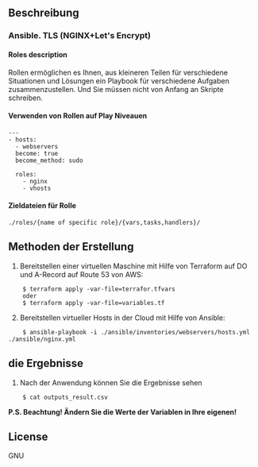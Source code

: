 ## Beschreibung

### Ansible. TLS (NGINX+Let's Encrypt)

#### Roles description

Rollen ermöglichen es Ihnen, aus kleineren Teilen für verschiedene Situationen und Lösungen ein Playbook für verschiedene Aufgaben zusammenzustellen. Und Sie müssen nicht von Anfang an Skripte schreiben.

#### Verwenden von Rollen auf Play Niveauen

```
---
- hosts: 
  - webservers
  become: true
  become_method: sudo
    
  roles:
    - nginx
    - vhosts

```

#### Zieldateien für Rolle

`./roles/{name of specific role}/{vars,tasks,handlers}/`

## Methoden der Erstellung

1. Bereitstellen einer virtuellen Maschine mit Hilfe von Terraform auf DO und A-Record auf Route 53 von AWS:

```shell
    $ terraform apply -var-file=terrafor.tfvars
    oder 
    $ terraform apply -var-file=variables.tf
```
2. Bereitstellen virtueller Hosts in der Cloud mit Hilfe von Ansible:

```shell
    $ ansible-playbook -i ./ansible/inventories/webservers/hosts.yml ./ansible/nginx.yml
```

## die Ergebnisse

1. Nach der Anwendung können Sie die Ergebnisse sehen

```shell
    $ cat outputs_result.csv
```
**P.S. Beachtung! Ändern Sie die Werte der Variablen in Ihre eigenen!**

## License

GNU
